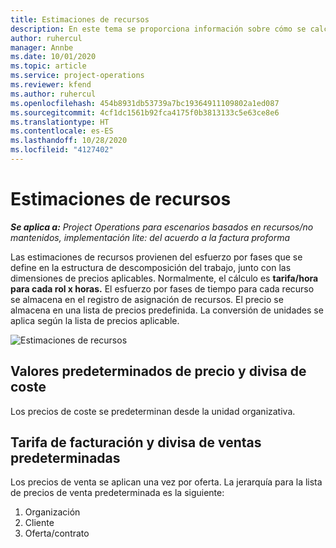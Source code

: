 ```yaml
---
title: Estimaciones de recursos
description: En este tema se proporciona información sobre cómo se calculan las estimaciones de recursos en Project Operations.
author: ruhercul
manager: Annbe
ms.date: 10/01/2020
ms.topic: article
ms.service: project-operations
ms.reviewer: kfend
ms.author: ruhercul
ms.openlocfilehash: 454b8931db53739a7bc19364911109802a1ed087
ms.sourcegitcommit: 4cf1dc1561b92fca4175f0b3813133c5e63ce8e6
ms.translationtype: HT
ms.contentlocale: es-ES
ms.lasthandoff: 10/28/2020
ms.locfileid: "4127402"
---
```

# <a name="resource-estimates"></a>Estimaciones de recursos

_**Se aplica a:** Project Operations para escenarios basados en recursos/no mantenidos, implementación lite: del acuerdo a la factura proforma_

Las estimaciones de recursos provienen del esfuerzo por fases que se define en la estructura de descomposición del trabajo, junto con las dimensiones de precios aplicables. Normalmente, el cálculo es **tarifa/hora para cada rol x horas.** El esfuerzo por fases de tiempo para cada recurso se almacena en el registro de asignación de recursos. El precio se almacena en una lista de precios predefinida. La conversión de unidades se aplica según la lista de precios aplicable.

![Estimaciones de recursos](./media/navigation12.png)

## <a name="default-cost-price-and-cost-currency"></a>Valores predeterminados de precio y divisa de coste

Los precios de coste se predeterminan desde la unidad organizativa.

## <a name="default-bill-rate-and-sales-currency"></a>Tarifa de facturación y divisa de ventas predeterminadas

Los precios de venta se aplican una vez por oferta. La jerarquía para la lista de precios de venta predeterminada es la siguiente:

1. Organización
2. Cliente
3. Oferta/contrato
